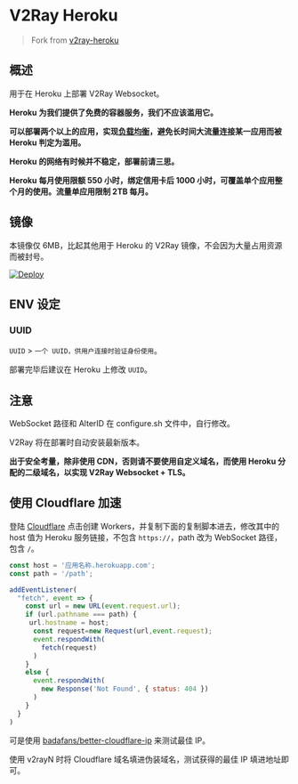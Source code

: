 # V2Ray Heroku

>Fork from [v2ray-heroku](https://github.com/bclswl0827/v2ray-heroku)

## 概述

用于在 Heroku 上部署 V2Ray Websocket。

**Heroku 为我们提供了免费的容器服务，我们不应该滥用它。**

**可以部署两个以上的应用，实现[负载均衡](https://toutyrater.github.io/app/balance.html)，避免长时间大流量连接某一应用而被 Heroku 判定为滥用。**

**Heroku 的网络有时候并不稳定，部署前请三思。**

**Heroku 每月使用限额 550 小时，绑定信用卡后 1000 小时，可覆盖单个应用整个月的使用。流量单应用限制 2TB 每月。**

## 镜像

本镜像仅 6MB，比起其他用于 Heroku 的 V2Ray 镜像，不会因为大量占用资源而被封号。

[![Deploy](https://www.herokucdn.com/deploy/button.png)](https://heroku.com/deplo)

## ENV 设定

### UUID

`UUID` > `一个 UUID，供用户连接时验证身份使用`。

部署完毕后建议在 Heroku 上修改 `UUID`。

## 注意

WebSocket 路径和 AlterID 在 configure.sh 文件中，自行修改。

V2Ray 将在部署时自动安装最新版本。

**出于安全考量，除非使用 CDN，否则请不要使用自定义域名，而使用 Heroku 分配的二级域名，以实现 V2Ray Websocket + TLS。**

## 使用 Cloudflare 加速

登陆 [Cloudflare](https://www.cloudflare.com/) 点击创建 Workers，并复制下面的复制脚本进去，修改其中的 host 值为 Heroku 服务链接，不包含 `https://`，path 改为 WebSocket 路径，包含 `/`。

```javascript
const host = '应用名称.herokuapp.com';
const path = '/path';

addEventListener(
  "fetch", event => {
    const url = new URL(event.request.url);
    if (url.pathname === path) {
     url.hostname = host;
      const request=new Request(url,event.request);
      event.respondWith(
        fetch(request)
      )
    }
    else {
      event.respondWith(
        new Response('Not Found', { status: 404 })
      )
    }
  }
)
```
可是使用 [badafans/better-cloudflare-ip](https://github.com/badafans/better-cloudflare-ip) 来测试最佳 IP。

使用 v2rayN 时将 Cloudflare 域名填进伪装域名，测试获得的最佳 IP 填进地址即可。

